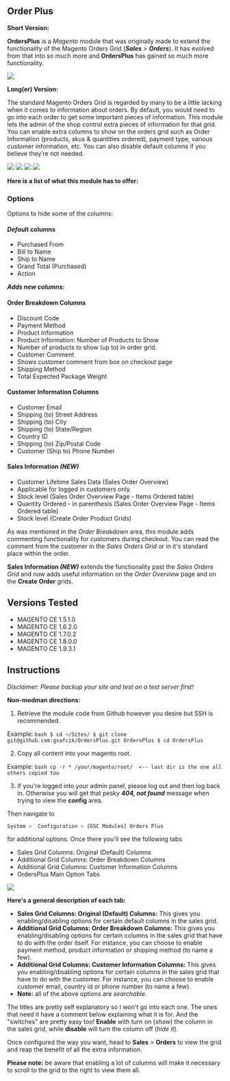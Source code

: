 ## Order Plus

**Short Version:**

**OrdersPlus** is a *Magento* module that was originally made to extend the functionality of the Magento Orders Grid (_**Sales** > **Orders**_). It has evolved from that into so much more and **OrdersPlus** has gained so much more functionality.

![](https://cloud.githubusercontent.com/assets/1588760/7760584/2cb797be-ffda-11e4-8176-3455e25e8d6d.jpg)


**Long(er) Version:**

The standard Magento Orders Grid is regarded by many to be a little lacking when it comes to information about orders. By default, you would need to go into each order to get some important pieces of information. This module lets the admin of the shop control extra pieces of information for that grid. You can enable extra columns to show on the orders grid such as Order Information (products, skus & quantities ordered), payment type, various customer information, etc. You can also disable default columns if you believe they’re not needed.

![](https://cloud.githubusercontent.com/assets/1588760/7760586/2cbbd5ea-ffda-11e4-887e-1fa83137f2cd.jpg)
![](https://cloud.githubusercontent.com/assets/1588760/7760585/2cb9edac-ffda-11e4-9ef6-675ed583a2e4.jpg)
![](https://cloud.githubusercontent.com/assets/1588760/7760587/2cc6368e-ffda-11e4-8985-ab6892ea3609.jpg)
![](https://cloud.githubusercontent.com/assets/1588760/7760588/2cc8b850-ffda-11e4-8735-785b20b6d081.jpg)

**Here is a list of what this module has to offer:**

### Options

Options to hide some of the columns:

#### *Default* columns
* Purchased From
* Bill to Name
* Ship to Name
* Grand Total (Purchased)
* Action

_**Adds new columns:**_

#### Order Breakdown Columns
* Discount Code
* Payment Method
* Product Information
* Product Information: Number of Products to Show
* Number of products to show (up to) in order grid.
* Customer Comment
* Shows customer comment from box on checkout page
* Shipping Method
* Total Expected Package Weight

#### Customer Information Columns
* Customer Email
* Shipping (to) Street Address
* Shipping (to) City
* Shipping (to) State/Region
* Country ID
* Shipping (to) Zip/Postal Code
* Customer (Ship to) Phone Number

#### Sales Information _(NEW)_
* Customer Lifetime Sales Data (Sales Order Overview)
* Applicable for logged in customers only.
* Stock level (Sales Order Overview Page - Items Ordered table)
* Quantity Ordered - in parenthesis (Sales Order Overview Page - Items Ordered table)
* Stock level (Create Order Product Grids)

As was mentioned in the _Order Breakdown_ area, this module adds commenting functionality for customers during checkout. You can read the comment from the customer in the _Sales Orders Grid_ or in it's standard place within the order.

**Sales Information _(NEW)_** extends the functionality past the _Sales Orders Grid_ and now adds useful information on the _Order Overview_ page and on the **Create Order** grids.

## Versions Tested

- MAGENTO CE 1.5.1.0
- MAGENTO CE 1.6.2.0
- MAGENTO CE 1.7.0.2
- MAGENTO CE 1.8.0.0
- MAGENTO CE 1.9.3.1

## Instructions

_Disclaimer: Please backup your site and test on a test server first!_

**Non-modman  directions:**

1. Retrieve the module code from Github however you desire but SSH is recommended.

  Example:
    ```bash
    $ cd ~/Sites/
    $ git clone git@github.com:gsafcik/OrdersPlus.git OrdersPlus
    $ cd OrdersPlus
    ```

2. Copy all content into your magento root.
  
  Example:
    ```bash
    cp -r * /your/magento/root/  <-- last dir is the one all others copied too
    ```

3. If you're logged into your admin panel, please log out and then log back in. Otherwise you will get that pesky _**404, not found**_ message when trying to view the **config** area.

Then navigate to

```bash
System >  Configuration > [GSC Modules] Orders Plus
```

for additional options. Once there you'll see the following tabs

- Sales Grid Columns: Original (Default) Columns
- Additional Grid Columns: Order Breakdown Columns
- Additional Grid Columns: Customer Information Columns
- OrdersPlus Main Option Tabs

![](https://cloud.githubusercontent.com/assets/1588760/23782600/d3d88b36-0512-11e7-96fe-55ae77121d0e.png)

**Here's a general description of each tab:**

- **Sales Grid Columns: Original (Default) Columns:** This gives you enabling/disabling options for certain default columns in the sales grid.
- **Additional Grid Columns: Order Breakdown Columns:** This gives you enabling/disabling options for certain columns in the sales grid that have to do with the order itself. For instance, you can choose to enable payment method, product information or shipping method (to name a few).
- **Additional Grid Columns: Customer Information Columns:** This gives you enabling/disabling options for certain columns in the sales grid that have to do with the customer. For instance, you can choose to enable customer email, country id or phone number (to name a few).
- **Note:** all of the above options are _searchable_.

The titles are pretty self explanatory so I won't go into each one. The ones that need it have a comment below explaining what it is for. And the "switches" are pretty easy too! **Enable** with turn on (_show_) the column in the sales grid, while **disable** will turn the column off (_hide it_).

Once configured the way you want, head to **Sales** > **Orders** to view the grid and reap the benefit of all the extra information.

**Please note:** be aware that enabling a lot of columns will make it necessary to scroll to the grid to the right to view them all.
